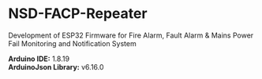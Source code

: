 # NSD-FACP-Repeater
Development of ESP32 Firmware for Fire Alarm, Fault Alarm &amp; Mains Power Fail Monitoring and Notification System

**Arduino IDE:** 1.8.19  
**ArduinoJson Library:** v6.16.0


